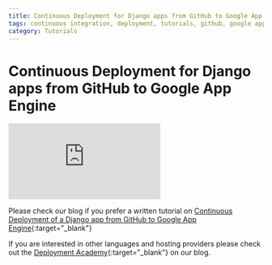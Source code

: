 ```yaml
---
title: Continuous Deployment for Django apps from GitHub to Google App Engine
tags: continuous integration, deployment, tutorials, github, google app engine, python
category: Tutorials
---
```


# Continuous Deployment for Django apps from GitHub to Google App Engine

<div class="flex-video">
<iframe src="http://player.vimeo.com/video/84305070" allowfullscreen="" frameborder="0"></iframe>
</div>

Please check our blog if you prefer a written tutorial on [Continuous Deployment of a Django app from GitHub to Google App Engine](http://blog.codeship.io/2014/01/23/continuous-deployment-google-app-engine-github-python-django.html){:target="_blank"}

If you are interested in other languages and hosting providers please check out the [Deployment Academy](http://blog.codeship.io/category/deployment-academy){:target="_blank"} on our blog.
